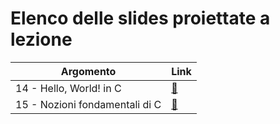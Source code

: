 # Elenco delle slides proiettate a lezione

| Argomento | Link |
| --------- | ---- |
| 14 - Hello, World! in C | [:link:](./03_c_language/14_intro/slides.pdf) |
| 15 - Nozioni fondamentali di C | [:link:](./03_c_language/15_fundamentals/slides.pdf) |